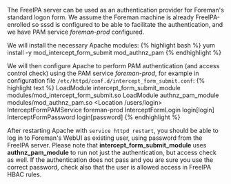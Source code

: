 
The FreeIPA server can be used as an authentication provider for Foreman's standard logon form. We assume the Foreman machine is already FreeIPA-enrolled so sssd is configured to be able to facilitate the authentication, and we have PAM service *foreman-prod* configured.

We will install the necessary Apache modules:
{% highlight bash %}
yum install -y mod_intercept_form_submit mod_authnz_pam
{% endhighlight %}

We will then configure Apache to perform PAM authentication (and access control check) using the PAM service *foreman-prod*, for example in configuration file `/etc/httpd/conf.d/intercept_form_submit.conf`:
{% highlight text %}
LoadModule intercept_form_submit_module modules/mod_intercept_form_submit.so
LoadModule authnz_pam_module modules/mod_authnz_pam.so
<Location /users/login>
  InterceptFormPAMService foreman-prod
  InterceptFormLogin login[login]
  InterceptFormPassword login[password]
</Location>
{% endhighlight %}

After restarting Apache with ``service httpd restart``, you should be able to log in to Foreman's WebUI as existing user, using password from the FreeIPA server. Please note that **intercept_form_submit_module** uses **authnz_pam_module** to run not just the authentication, but access check as well. If the authentication does not pass and you are sure you use the correct password, check also that the user is allowed access in FreeIPA HBAC rules.

